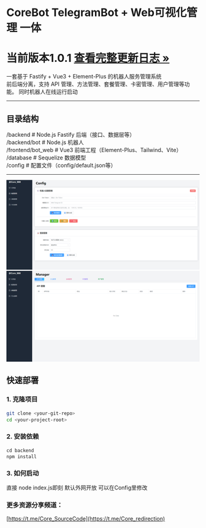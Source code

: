 # CoreBot TelegramBot + Web可视化管理 一体 

# 当前版本1.0.1 [查看完整更新日志 »](./CHANGELOG.md) 


一套基于 Fastify + Vue3 + Element-Plus 的机器人服务管理系统  
前后端分离，支持 API 管理、方法管理、套餐管理、卡密管理、用户管理等功能。
同时机器人在线运行启动

---

## 目录结构
/backend # Node.js Fastify 后端（接口、数据层等）          
/backend/bot # Node.js 机器人   
/frontend/bot_web # Vue3 前端工程（Element-Plus、Tailwind、Vite）      
/database # Sequelize 数据模型      
/config # 配置文件（config/default.json等）    

---

![ShowBase#2](./ShowBase1.png)
![ShowBase#2](./ShowBase2.png)


## 快速部署

### 1. 克隆项目

```bash
git clone <your-git-repo>
cd <your-project-root>
```

### 2. 安装依赖


```node
cd backend
npm install
```

### 3. 如何启动

直接 node index.js即刻 默认外网开放 可以在Config里修改 



### 更多资源分享频道：

[https://t.me/Core_SourceCode](https://t.me/Core_redirection)


